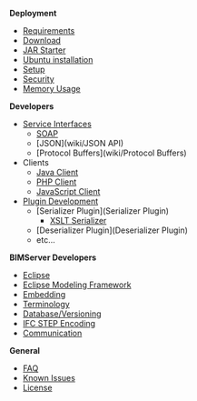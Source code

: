 **Deployment**
* [Requirements](wiki/Requirements)
* [Download](wiki/Download)
* [JAR Starter](wiki/JAR-Starter)
* [Ubuntu installation](wiki/Install-on-Ubuntu)
* [Setup](wiki/Setup)
* [Security](wiki/Security)
* [Memory Usage](wiki/Memory-usage)

**Developers**
* [Service Interfaces](Service-Interfaces)
  * [SOAP](wiki/SOAP)
   * [JSON](wiki/JSON API)
   * [Protocol Buffers](wiki/Protocol Buffers)
* Clients
   * [Java Client](BimServerClient)
   * [PHP Client](PHP-Client-Library)
   * [JavaScript Client](JavaScriptClient)
* [Plugin Development](Plugin-Development)
   * [Serializer Plugin](Serializer Plugin)
      * [XSLT Serializer](XSLT-Serializer)
   * [Deserializer Plugin](Deserializer Plugin)
   * etc...

**BIMServer Developers**
* [Eclipse](wiki/Eclipse)
* [Eclipse Modeling Framework](Eclipse-Modeling-Framework)
* [Embedding](Embedding)
* [Terminology](wiki/Terminology)
* [Database/Versioning](wiki/Database---Versioning)
* [IFC STEP Encoding](wiki/IFC-STEP-Encoding)
* [Communication](Communication)

**General**
* [FAQ](FAQ)
* [Known Issues](Known-Issues)
* [License](License)
